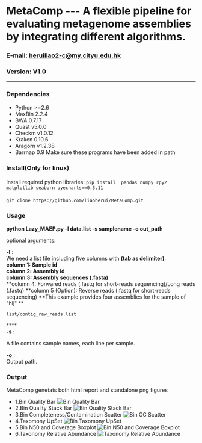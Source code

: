 MetaComp --- A flexible pipeline for evaluating metagenome assemblies by integrating different algorithms.
==============

### E-mail: heruiliao2-c@my.cityu.edu.hk
### Version: V1.0

--------------
### Dependencies
* Python >=2.6
* MaxBin 2.2.4
* BWA 0.7.17
* Quast v5.0.0
* Checkm v1.0.12
* Kraken 0.10.6
* Aragorn v1.2.38
* Barrnap 0.9
Make sure these programs have been added in path

### Install(Only for linux)

####
Install required python libraries:  `pip install  pandas numpy rpy2 matplotlib seaborn pyecharts==0.5.11`

####
`git clone https://github.com/liaoherui/MetaComp.git`<BR/>
 

### Usage

**python Lazy_MAEP.py -l data.list -s samplename -o out_path** <BR/>
  
optional arguments:  

**-l** : <BR/>
We need a list file including five columns with **(tab as delimiter)**.<BR/>
**column 1: Sample id**<BR/>
**column 2: Assembly id**<BR/>
**column 3: Assembly sequences (.fasta)**<BR/>
**column 4: Forwared reads (.fastq for short-reads sequencing)/Long reads (.fastq)
**column 5 (Option): Reverse reads (.fastq for short-reads sequencing)
**This example provides four assemblies for the sample of "hlj" ** <BR/>
 ```
 list/contig_raw_reads.list
 ```
****<BR/>
**-s** : <BR/>

A file contains sample names, each line per sample.

**-o** : <BR/>
Output path.
 
### Output
MetaComp genetats both html report and standalone png figures <BR/>
* 1.Bin Quality Bar
![Bin Quality Bar](https://github.com/liaoherui/MetaComp/blob/master/Figure/1.1_bar.png)
* 2.Bin Quality Stack Bar
![Bin Quality Stack Bar](https://github.com/liaoherui/MetaComp/blob/master/Figure/1.2_stack_bar.png)
* 3.Bin Completeness/Contamination Scatter
![Bin CC Scatter](https://github.com/liaoherui/MetaComp/blob/master/Figure/3.scatter.png)
* 4.Taxomony UpSet
![Bin Taxomony UpSet](https://github.com/liaoherui/MetaComp/blob/master/Figure/4_upset_species.png)
* 5.Bin N50 and Coverage Boxplot
![Bin N50 and Coverage Boxplot](https://github.com/liaoherui/MetaComp/blob/master/Figure/5_boxplot_cov_n50_overall.png)
* 6.Taxonomy Relative Abundance
![Taxonomy Relative Abundance](https://github.com/liaoherui/MetaComp/blob/master/Figure/6_2_stack_bar_species.png)


